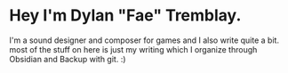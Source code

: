 # Hey I'm Dylan "Fae" Tremblay.
I'm a sound designer and composer for games and I also write quite a bit. most of the stuff on here is just my writing which I organize through Obsidian and Backup with git. :)
